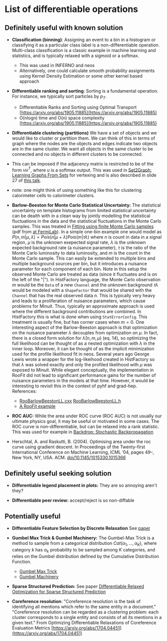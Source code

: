 # List of differentiable operations


## Definitely useful with known solution

* **Classification (binning)**:
Assigning an event to a bin in a histogram or classifying it as a particular class label is a non-differentiable operation. Multi-class classification is a classic example in machine learning and statistics, and is typically relaxed with a sigmoid or a softmax. 
  * This was used in INFERNO and neos
  * Alternatively, one could calculate smooth probability assignments using Kernel Density Estimation or some other kernel based approach

* **Differentiable ranking and sorting**: 
Sorting is a fundamental operation. For instance, we typically sort particles by $p_T$.

  * Differentiable Ranks and Sorting using Optimal Transport [https://arxiv.org/abs/1905.11885](https://arxiv.org/abs/1905.11885)
  *  O(nlogn) time and O(n) space complexity [https://arxiv.org/abs/1905.11885](https://arxiv.org/abs/1905.11885)


* **Differentiable clustering (partitions)**
We have a set of objects and we would like to cluster or partition them. We can think of this in terms of graph where the nodes are the objects and edges indicate two objects are in the same cluster. We want all objects in the same cluster to be connected and no objects in different clusters to be connected. 

 * This can be imposed if the adjacency matrix is restricted to be of the form $u u^T$, where $u$ is a softmax output. This was used in [Set2Graph: Learning Graphs From Sets](https://arxiv.org/abs/2002.08772) for vertexing and is also described in slide 27 of [this talk](https://indico.cern.ch/event/809820/contributions/3632659/attachments/1971659/3280030/GNN_NYU_3_Jan_2020.pdf).
 * note: one might think of using something like this for clustering calorimeter cells to calorimeter clusters. 

* **Barlow-Beeston for Monte Carlo Statistical Uncertainty:**
The statistical uncertainty on template histograms from limited statistical uncertainty can be dealth with in a clean way by jointly modelling the statistical fluctuations in the data and the statistical fluctuations in the Monte Carlo samples. This was treated in [Fitting using finite Monte Carlo samples](https://doi.org/10.1016/0010-4655(93)90005-W) (pdf from [at FermiLab](https://lss.fnal.gov/archive/other/man-hep-93-1.pdf)). In a simple one-bin example one would model as $P(n,m|\mu,\lambda) = Pois(n|\mu+\lambda)Pois(m|\tau\lambda)$ where $n$ is count in data in a signal region, $\mu$ is the unknown exepected signal rate, $\lambda$ is the unknown expected background rate (a nuisance parameter), $\tau$ is the ratio of the Monte Carlo luminosity to data luminosity, and $m$ is the count in the Monte Carlo sample. This can easily be extended to multiple bins and multiple background sources per bin, but it introduces a nuisance parameter for each component of each bin. Note in this setup the observed Monte Carlo are treated as data (since it fluctuates and is on the left of the "|"). In HistFactory language, the Monte Carlo observation $m$ would be the `Data` of a new `Channel` and the unknown background $\tau\lambda$ would be modeled with a `ShapeFactor` that would be shared with the `Channel` that has the real observed data $n$. This is typically very heavy and leads to a proliferation of nuisance parameters, which cause problems for Minuit. Thus, typically an approximate approach is used where the different background contributions are combined. In HistFactory this is what is done when using `StatErrorConfig`. This treatment is usually fine, but has corner cases when $m=0$. One interesting aspect of the Barlow-Beeston approach is that optimization on the nuisance parameter $\lambda$ decouples from optimization on $\mu$. In fact, there is a closed form solution for $\hat{\lambda}(n,m,\mu)$ (eq. 14), so optimizing the full likelihood can be thought of as a nested optimization with $\lambda$ in the inner loop. Moreover, it can be thought of as the implicit minimization used for the profile likelihood fit in neos. Several years ago George Lewis wrote a wrapper for the log-likeihood created in HistFactory so that $\lambda$ was solved exactly and only the profiled likelihood with $\mu$ was exposed to Minuit. While elegant conceptually, the implementation in RooFit did not lead to significant performance gains for the number of nuisance parameters in the models at that time. However, it would be interesting to revisit this in the context of pyhf and grad-hep. References:

  * [RooBarlowBeestonLL.cxx](https://root.cern/doc/master/RooBarlowBeestonLL_8cxx_source.html) [RooBarlowBeestonLL.h](https://root.cern/doc/master/RooBarlowBeestonLL_8h_source.html)
  * [A RooFit example](https://root.cern/doc/master/rf709__BarlowBeeston_8C.html)

* **ROC AUC:**
While the area under ROC curve (ROC AUC) is not usually our ultimate physics goal, it may be useful or motivated in some cases. The ROC curve is non-differentiable, but can be relaxed into a rank statistic. This was used for example in [Backdrop: Stochastic Backpropagation](https://arxiv.org/abs/1806.01337)
 * Herschtal, A. and Raskutti, B. (2004). Optimising area under the roc curve using gradient descent. In Proceedings of the Twenty-first International Conference on Machine Learning, ICML ’04, pages 49–, New York, NY, USA. ACM. [doi/10.1145/1015330.1015366](https://dl.acm.org/doi/10.1145/1015330.1015366)

## Definitely useful seeking solution

* **Differentiable legend placement in plots:**
They are so annoying aren't they?

* **Differentiable peer review:**
accept/reject is so non-diffable

## Potentially useful

* **Differentiable Feature Selection by Discrete Relaxation** 
 See [paper](https://www.microsoft.com/en-us/research/publication/differentiable-feature-selection-by-discrete-relaxation/)

* **Gumbel Max Trick & Gumbel Machinery:**
The Gumbel-Max Trick is a method to sample from a categorical distribution $Cat(\alpha_1, \dots, \alpha_K)$, where category $k$ has $\alpha_k$
probability to be sampled among $K$ categories, and relies on the Gumbel distribution defined by the Cumulative Distribution Function.

  * [Gumbel Max Trick](https://laurent-dinh.github.io/2016/11/22/gumbel-max.html)
  * [Gumbel Machinery](https://cmaddis.github.io/gumbel-machinery)

 * **Sparse Structured Prediction:** 
  See paper [Differentiable Relaxed Optimization for Sparse Structured Prediction](https://arxiv.org/abs/2001.04437)

*  **Coreference resolution**:
"Coreference resolution is the task of identifying all mentions which refer to the same entity in a document." "Coreference resolution can be regarded as a clustering problem: each cluster corresponds to a single entity and consists of all its mentions in a given text." From Optimizing Differentiable Relaxations of Coreference Evaluation Metrics [https://arxiv.org/abs/1704.04451](https://arxiv.org/abs/1704.04451) 


